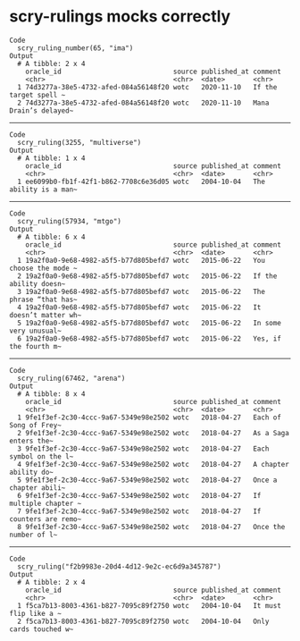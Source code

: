 # scry-rulings mocks correctly

    Code
      scry_ruling_number(65, "ima")
    Output
      # A tibble: 2 x 4
        oracle_id                            source published_at comment              
        <chr>                                <chr>  <date>       <chr>                
      1 74d3277a-38e5-4732-afed-084a56148f20 wotc   2020-11-10   If the target spell ~
      2 74d3277a-38e5-4732-afed-084a56148f20 wotc   2020-11-10   Mana Drain’s delayed~

---

    Code
      scry_ruling(3255, "multiverse")
    Output
      # A tibble: 1 x 4
        oracle_id                            source published_at comment              
        <chr>                                <chr>  <date>       <chr>                
      1 ee6099b0-fb1f-42f1-b862-7708c6e36d05 wotc   2004-10-04   The ability is a man~

---

    Code
      scry_ruling(57934, "mtgo")
    Output
      # A tibble: 6 x 4
        oracle_id                            source published_at comment              
        <chr>                                <chr>  <date>       <chr>                
      1 19a2f0a0-9e68-4982-a5f5-b77d805befd7 wotc   2015-06-22   You choose the mode ~
      2 19a2f0a0-9e68-4982-a5f5-b77d805befd7 wotc   2015-06-22   If the ability doesn~
      3 19a2f0a0-9e68-4982-a5f5-b77d805befd7 wotc   2015-06-22   The phrase “that has~
      4 19a2f0a0-9e68-4982-a5f5-b77d805befd7 wotc   2015-06-22   It doesn’t matter wh~
      5 19a2f0a0-9e68-4982-a5f5-b77d805befd7 wotc   2015-06-22   In some very unusual~
      6 19a2f0a0-9e68-4982-a5f5-b77d805befd7 wotc   2015-06-22   Yes, if the fourth m~

---

    Code
      scry_ruling(67462, "arena")
    Output
      # A tibble: 8 x 4
        oracle_id                            source published_at comment              
        <chr>                                <chr>  <date>       <chr>                
      1 9fe1f3ef-2c30-4ccc-9a67-5349e98e2502 wotc   2018-04-27   Each of Song of Frey~
      2 9fe1f3ef-2c30-4ccc-9a67-5349e98e2502 wotc   2018-04-27   As a Saga enters the~
      3 9fe1f3ef-2c30-4ccc-9a67-5349e98e2502 wotc   2018-04-27   Each symbol on the l~
      4 9fe1f3ef-2c30-4ccc-9a67-5349e98e2502 wotc   2018-04-27   A chapter ability do~
      5 9fe1f3ef-2c30-4ccc-9a67-5349e98e2502 wotc   2018-04-27   Once a chapter abili~
      6 9fe1f3ef-2c30-4ccc-9a67-5349e98e2502 wotc   2018-04-27   If multiple chapter ~
      7 9fe1f3ef-2c30-4ccc-9a67-5349e98e2502 wotc   2018-04-27   If counters are remo~
      8 9fe1f3ef-2c30-4ccc-9a67-5349e98e2502 wotc   2018-04-27   Once the number of l~

---

    Code
      scry_ruling("f2b9983e-20d4-4d12-9e2c-ec6d9a345787")
    Output
      # A tibble: 2 x 4
        oracle_id                            source published_at comment              
        <chr>                                <chr>  <date>       <chr>                
      1 f5ca7b13-8003-4361-b827-7095c89f2750 wotc   2004-10-04   It must flip like a ~
      2 f5ca7b13-8003-4361-b827-7095c89f2750 wotc   2004-10-04   Only cards touched w~

